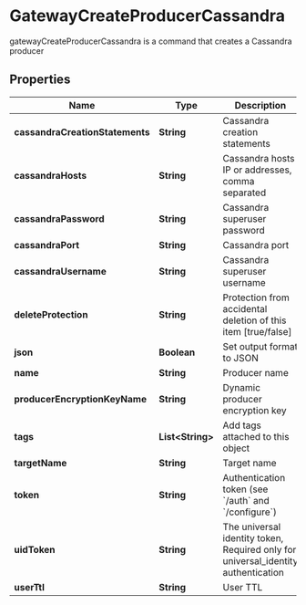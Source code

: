 

# GatewayCreateProducerCassandra

gatewayCreateProducerCassandra is a command that creates a Cassandra producer
## Properties

Name | Type | Description | Notes
------------ | ------------- | ------------- | -------------
**cassandraCreationStatements** | **String** | Cassandra creation statements |  [optional]
**cassandraHosts** | **String** | Cassandra hosts IP or addresses, comma separated |  [optional]
**cassandraPassword** | **String** | Cassandra superuser password |  [optional]
**cassandraPort** | **String** | Cassandra port |  [optional]
**cassandraUsername** | **String** | Cassandra superuser username |  [optional]
**deleteProtection** | **String** | Protection from accidental deletion of this item [true/false] |  [optional]
**json** | **Boolean** | Set output format to JSON |  [optional]
**name** | **String** | Producer name | 
**producerEncryptionKeyName** | **String** | Dynamic producer encryption key |  [optional]
**tags** | **List&lt;String&gt;** | Add tags attached to this object |  [optional]
**targetName** | **String** | Target name |  [optional]
**token** | **String** | Authentication token (see &#x60;/auth&#x60; and &#x60;/configure&#x60;) |  [optional]
**uidToken** | **String** | The universal identity token, Required only for universal_identity authentication |  [optional]
**userTtl** | **String** | User TTL |  [optional]



